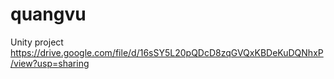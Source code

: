 # quangvu
Unity project
https://drive.google.com/file/d/16sSY5L20pQDcD8zqGVQxKBDeKuDQNhxP/view?usp=sharing
